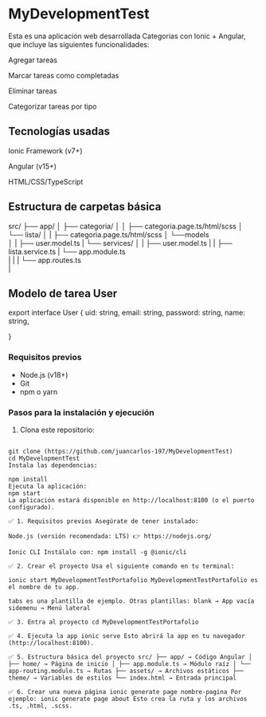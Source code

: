 # MyDevelopmentTest

Esta es una aplicación web desarrollada Categorias con Ionic + Angular, que incluye las siguientes funcionalidades:

Agregar tareas

Marcar tareas como completadas

Eliminar tareas

Categorizar tareas por tipo

## Tecnologías usadas
Ionic Framework (v7+)

Angular (v15+)

HTML/CSS/TypeScript

## Estructura de carpetas básica

src/
├── app/
│   ├── categoria/
│   │      ├── categoria.page.ts/html/scss
│   └── lista/
│   |      ├── categoria.page.ts/html/scss
│   └──models         
│   |      ├── user.model.ts
|   └── services/
│   | ├── user.model.ts
|   |     ├── lista.service.ts
|   └── app.module.ts       
|   |
|   └── app.routes.ts       
|
## Modelo de tarea User
export interface User {
    uid: string,
    email: string,
    password: string,
    name: string,

} 


### Requisitos previos

- Node.js (v18+)
- Git
- npm o yarn

### Pasos para la instalación y ejecución

1. Clona este repositorio:

~~~

git clone (https://github.com/juancarlos-197/MyDevelopmentTest)
cd MyDevelopmentTest
Instala las dependencias:

npm install
Ejecuta la aplicación:
npm start
La aplicación estará disponible en http://localhost:8100 (o el puerto configurado).

✅ 1. Requisitos previos Asegúrate de tener instalado:

Node.js (versión recomendada: LTS) 👉 https://nodejs.org/

Ionic CLI Instálalo con: npm install -g @ionic/cli

✅ 2. Crear el proyecto Usa el siguiente comando en tu terminal:

ionic start MyDevelopmentTestPortafolio MyDevelopmentTestPortafolio es el nombre de tu app.

tabs es una plantilla de ejemplo. Otras plantillas: blank → App vacía sidemenu → Menú lateral

✅ 3. Entra al proyecto cd MyDevelopmentTestPortafolio

✅ 4. Ejecuta la app ionic serve Esto abrirá la app en tu navegador (http://localhost:8100).

✅ 5. Estructura básica del proyecto src/ ├── app/ → Código Angular │ ├── home/ → Página de inicio │ ├── app.module.ts → Módulo raíz │ └── app-routing.module.ts → Rutas ├── assets/ → Archivos estáticos ├── theme/ → Variables de estilos └── index.html → Entrada principal

✅ 6. Crear una nueva página ionic generate page nombre-pagina Por ejemplo: ionic generate page about Esto crea la ruta y los archivos .ts, .html, .scss.

